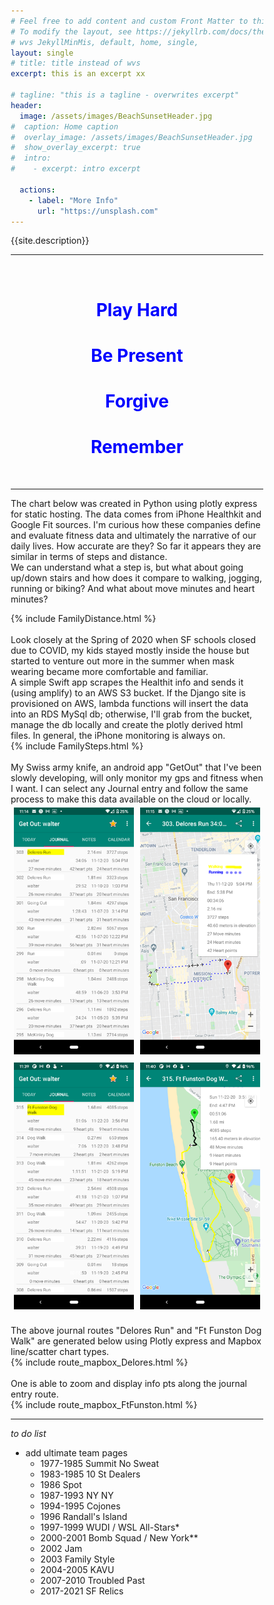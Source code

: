 ```yaml
---
# Feel free to add content and custom Front Matter to this file.
# To modify the layout, see https://jekyllrb.com/docs/themes/#overriding-theme-defaults
# wvs JekyllMinMis, default, home, single, 
layout: single
# title: title instead of wvs
excerpt: this is an excerpt xx

# tagline: "this is a tagline - overwrites excerpt"
header:
  image: /assets/images/BeachSunsetHeader.jpg
#  caption: Home caption
#  overlay_image: /assets/images/BeachSunsetHeader.jpg
#  show_overlay_excerpt: true
#  intro:
#    - excerpt: intro excerpt

  actions:
    - label: "More Info"
      url: "https://unsplash.com"
---
```


<style>
* {
  box-sizing: border-box;
}

.row_wvs {
  display: flex;
}

/* Create two equal columns that sits next to each other */
.column_wvs {
  flex: 50%;
  padding: 5px;
}
</style>

{{site.description}}

---
<br>
<h1 style="text-align:center; color: blue;">Play Hard</h1>
<h1 style="text-align:center; color: blue;">Be Present</h1>
<h1 style="text-align:center; color: blue;">Forgive</h1>
<h1 style="text-align:center; color: blue;">Remember</h1>
<br>

---

The chart below was created in Python using plotly express for static hosting. The data comes from iPhone Healthkit and Google Fit sources. I'm curious how these companies define and evaluate fitness data and ultimately the narrative of our daily lives. How accurate are they? So far it appears they are similar in terms of steps and distance.
<br>
We can understand what a step is, but what about going up/down stairs and how does it compare to walking, jogging, running or biking? And what about move minutes and heart minutes?
<div>{% include FamilyDistance.html %}</div>
<br>
Look closely at the Spring of 2020 when SF schools closed due to COVID, my kids stayed mostly inside the house but started to venture out more in the summer when mask wearing became more comfortable and familiar.
<br>
A simple Swift app scrapes the Healthit info and sends it (using amplify) to an AWS S3 bucket. If the Django site is provisioned on AWS, lambda functions will insert the data into an RDS MySql db; otherwise, I'll grab from the bucket, manage the db locally and create the plotly derived html files. In general, the iPhone monitoring is always on.
<div>{% include FamilySteps.html %}</div>
<br>
My Swiss army knife, an android app "GetOut" that I've been slowly developing, will only monitor my gps and fitness when I want. I can select any Journal entry and follow the same process to make this data available on the cloud or locally.
<div class="row_wvs">
<div class="column_wvs"><img src="/assets/images/GetOut_Journal_list1_300x617.png" alt="Journal list"></div>
<div class="column_wvs"><img src="/assets/images/GetOut_Journal_rte1_300x617.png" alt="Journal route"></div>
</div>

<div class="row_wvs">
<div class="column_wvs"><img src="/assets/images/GetOut_Journal_list1_FtFunston_300x617.png" alt="Journal list"></div>
<div class="column_wvs"><img src="/assets/images/GetOut_Journal_rte_FtFunston_300x617.png" alt="Journal route"></div>
</div>
<br>
The above journal routes "Delores Run" and "Ft Funston Dog Walk" are generated below using Plotly express and Mapbox line/scatter chart types.
<div>{% include route_mapbox_Delores.html %}</div>
<br>
One is able to zoom and display info pts along the journal entry route.
<div>{% include route_mapbox_FtFunston.html %}</div>

---

*to do list*

* add ultimate team pages
  * 1977-1985 	Summit No Sweat
  * 1983-1985 	10 St Dealers
  * 1986 	Spot
  * 1987-1993 	NY NY
  * 1994-1995 	Cojones
  * 1996 	Randall's Island
  * 1997-1999 	WUDI / WSL All-Stars*
  * 2000-2001 	Bomb Squad / New York**
  * 2002 	Jam
  * 2003 	Family Style
  * 2004-2005 	KAVU
  * 2007-2010 	Troubled Past
  * 2017-2021 	SF Relics 

